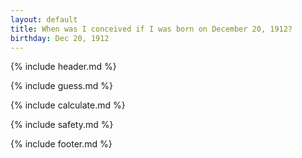 ```yaml
---
layout: default
title: When was I conceived if I was born on December 20, 1912?
birthday: Dec 20, 1912
---
```


{% include header.md %}

{% include guess.md %}

{% include calculate.md %}

{% include safety.md %}

{% include footer.md %}



